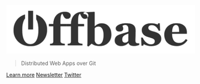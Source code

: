 <!-- _coverpage.md -->

<img src="/offbaselogo.png" class='logo'>

> Distributed Web Apps over Git

<a href="#/?id=introduction">Learn more</a>
<a href="https://docs.offbase.org/invite" target="_blank">Newsletter</a>
<a href="https://twitter.com/skogard">Twitter</a>
